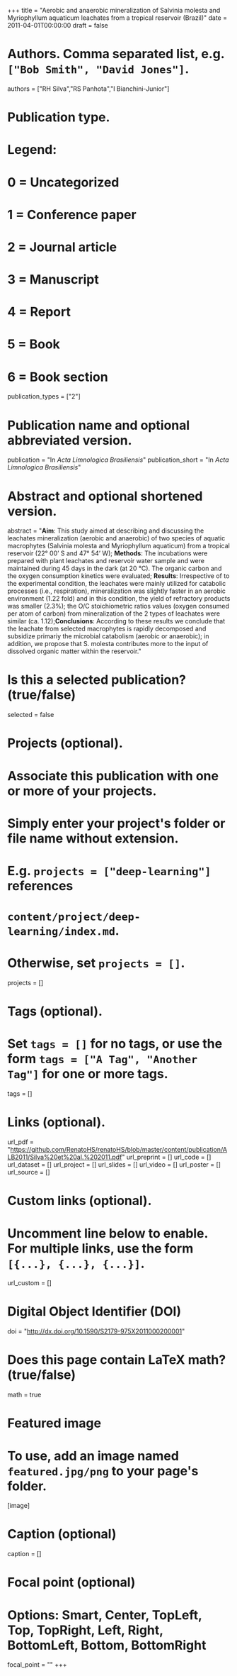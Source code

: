 +++
title = "Aerobic and anaerobic mineralization of Salvinia molesta and Myriophyllum aquaticum leachates from a tropical reservoir (Brazil)"
date = 2011-04-01T00:00:00
draft = false

# Authors. Comma separated list, e.g. `["Bob Smith", "David Jones"]`.
authors = ["RH Silva","RS Panhota","I Bianchini-Junior"]

# Publication type.
# Legend:
# 0 = Uncategorized
# 1 = Conference paper
# 2 = Journal article
# 3 = Manuscript
# 4 = Report
# 5 = Book
# 6 = Book section
publication_types = ["2"]

# Publication name and optional abbreviated version.
publication = "In *Acta Limnologica Brasiliensis*"
publication_short = "In *Acta Limnologica Brasiliensis*"

# Abstract and optional shortened version.
abstract = "<b>Aim</b>: This study aimed at describing and discussing the leachates mineralization (aerobic and anaerobic) of two species of aquatic macrophytes (Salvinia molesta and Myriophyllum aquaticum) from a tropical reservoir (22° 00’ S and 47° 54’ W); <b>Methods</b>: The incubations were prepared with plant leachates and reservoir water sample and were maintained during 45 days in the dark (at 20 °C). The organic carbon and the oxygen consumption kinetics were evaluated; <b>Results</b>: Irrespective of to the experimental condition, the leachates were mainly utilized for catabolic processes (i.e., respiration), mineralization was slightly faster in an aerobic environment (1.22 fold) and in this condition, the yield of refractory products was smaller (2.3%); the O/C stoichiometric ratios values (oxygen consumed per atom of carbon) from mineralization of the 2 types of leachates were similar (ca. 1.12);<b>Conclusions</b>: According to these results we conclude that the leachate from selected macrophytes is rapidly decomposed and subsidize primariy the microbial catabolism (aerobic or anaerobic); in addition, we propose that S. molesta contributes more to the input of dissolved organic matter within the reservoir."

# Is this a selected publication? (true/false)
selected = false

# Projects (optional).
#   Associate this publication with one or more of your projects.
#   Simply enter your project's folder or file name without extension.
#   E.g. `projects = ["deep-learning"]` references 
#   `content/project/deep-learning/index.md`.
#   Otherwise, set `projects = []`.
projects = []

# Tags (optional).
#   Set `tags = []` for no tags, or use the form `tags = ["A Tag", "Another Tag"]` for one or more tags.
tags = []

# Links (optional).
url_pdf = "https://github.com/RenatoHS/renatoHS/blob/master/content/publication/ALB2011/Silva%20et%20al.%202011.pdf"
url_preprint = []
url_code = []
url_dataset = [] 
url_project = []
url_slides = []
url_video = []
url_poster = []
url_source = []

# Custom links (optional).
#   Uncomment line below to enable. For multiple links, use the form `[{...}, {...}, {...}]`.
url_custom = []

# Digital Object Identifier (DOI)
doi = "http://dx.doi.org/10.1590/S2179-975X2011000200001"

# Does this page contain LaTeX math? (true/false)
math = true

# Featured image
# To use, add an image named `featured.jpg/png` to your page's folder. 
[image]
  # Caption (optional)
  caption = []

  # Focal point (optional)
  # Options: Smart, Center, TopLeft, Top, TopRight, Left, Right, BottomLeft, Bottom, BottomRight
  focal_point = ""
+++

